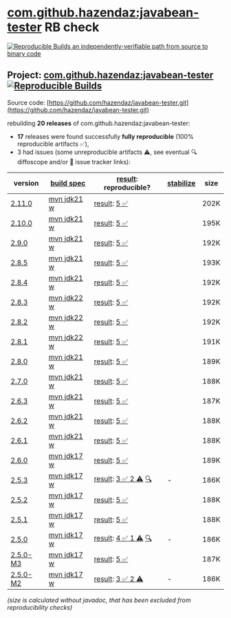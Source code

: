[com.github.hazendaz:javabean-tester](https://central.sonatype.com/artifact/com.github.hazendaz/javabean-tester/versions) RB check
=======

[![Reproducible Builds](https://reproducible-builds.org/images/logos/rb.svg) an independently-verifiable path from source to binary code](https://reproducible-builds.org/)

## Project: [com.github.hazendaz:javabean-tester](https://central.sonatype.com/artifact/com.github.hazendaz/javabean-tester/versions) [![Reproducible Builds](https://img.shields.io/endpoint?url=https://raw.githubusercontent.com/jvm-repo-rebuild/reproducible-central/master/content/com/github/hazendaz/javabean-tester/badge.json)](https://github.com/jvm-repo-rebuild/reproducible-central/blob/master/content/com/github/hazendaz/javabean-tester/README.md)

Source code: [https://github.com/hazendaz/javabean-tester.git](https://github.com/hazendaz/javabean-tester.git)

rebuilding **20 releases** of com.github.hazendaz:javabean-tester:
- **17** releases were found successfully **fully reproducible** (100% reproducible artifacts :white_check_mark:),
- 3 had issues (some unreproducible artifacts :warning:, see eventual :mag: diffoscope and/or :memo: issue tracker links):

| version | [build spec](/BUILDSPEC.md) | [result](https://reproducible-builds.org/docs/jvm/): reproducible? | [stabilize](https://github.com/google/oss-rebuild/blob/main/cmd/stabilize/README.md) | size |
| -- | --------- | ------ | ------ | -- |
| [2.11.0](https://central.sonatype.com/artifact/com.github.hazendaz/javabean-tester/2.11.0/pom) | [mvn jdk21 w](javabean-tester-2.11.0.buildspec) | [result](javabean-tester-2.11.0.buildinfo): [5 :white_check_mark: ](javabean-tester-2.11.0.buildcompare) | | 202K |
| [2.10.0](https://central.sonatype.com/artifact/com.github.hazendaz/javabean-tester/2.10.0/pom) | [mvn jdk21 w](javabean-tester-2.10.0.buildspec) | [result](javabean-tester-2.10.0.buildinfo): [5 :white_check_mark: ](javabean-tester-2.10.0.buildcompare) | | 195K |
| [2.9.0](https://central.sonatype.com/artifact/com.github.hazendaz/javabean-tester/2.9.0/pom) | [mvn jdk21 w](javabean-tester-2.9.0.buildspec) | [result](javabean-tester-2.9.0.buildinfo): [5 :white_check_mark: ](javabean-tester-2.9.0.buildcompare) | | 192K |
| [2.8.5](https://central.sonatype.com/artifact/com.github.hazendaz/javabean-tester/2.8.5/pom) | [mvn jdk21 w](javabean-tester-2.8.5.buildspec) | [result](javabean-tester-2.8.5.buildinfo): [5 :white_check_mark: ](javabean-tester-2.8.5.buildcompare) | | 193K |
| [2.8.4](https://central.sonatype.com/artifact/com.github.hazendaz/javabean-tester/2.8.4/pom) | [mvn jdk21 w](javabean-tester-2.8.4.buildspec) | [result](javabean-tester-2.8.4.buildinfo): [5 :white_check_mark: ](javabean-tester-2.8.4.buildcompare) | | 192K |
| [2.8.3](https://central.sonatype.com/artifact/com.github.hazendaz/javabean-tester/2.8.3/pom) | [mvn jdk22 w](javabean-tester-2.8.3.buildspec) | [result](javabean-tester-2.8.3.buildinfo): [5 :white_check_mark: ](javabean-tester-2.8.3.buildcompare) | | 192K |
| [2.8.2](https://central.sonatype.com/artifact/com.github.hazendaz/javabean-tester/2.8.2/pom) | [mvn jdk22 w](javabean-tester-2.8.2.buildspec) | [result](javabean-tester-2.8.2.buildinfo): [5 :white_check_mark: ](javabean-tester-2.8.2.buildcompare) | | 192K |
| [2.8.1](https://central.sonatype.com/artifact/com.github.hazendaz/javabean-tester/2.8.1/pom) | [mvn jdk22 w](javabean-tester-2.8.1.buildspec) | [result](javabean-tester-2.8.1.buildinfo): [5 :white_check_mark: ](javabean-tester-2.8.1.buildcompare) | | 191K |
| [2.8.0](https://central.sonatype.com/artifact/com.github.hazendaz/javabean-tester/2.8.0/pom) | [mvn jdk21 w](javabean-tester-2.8.0.buildspec) | [result](javabean-tester-2.8.0.buildinfo): [5 :white_check_mark: ](javabean-tester-2.8.0.buildcompare) | | 189K |
| [2.7.0](https://central.sonatype.com/artifact/com.github.hazendaz/javabean-tester/2.7.0/pom) | [mvn jdk21 w](javabean-tester-2.7.0.buildspec) | [result](javabean-tester-2.7.0.buildinfo): [5 :white_check_mark: ](javabean-tester-2.7.0.buildcompare) | | 188K |
| [2.6.3](https://central.sonatype.com/artifact/com.github.hazendaz/javabean-tester/2.6.3/pom) | [mvn jdk21 w](javabean-tester-2.6.3.buildspec) | [result](javabean-tester-2.6.3.buildinfo): [5 :white_check_mark: ](javabean-tester-2.6.3.buildcompare) | | 187K |
| [2.6.2](https://central.sonatype.com/artifact/com.github.hazendaz/javabean-tester/2.6.2/pom) | [mvn jdk21 w](javabean-tester-2.6.2.buildspec) | [result](javabean-tester-2.6.2.buildinfo): [5 :white_check_mark: ](javabean-tester-2.6.2.buildcompare) | | 188K |
| [2.6.1](https://central.sonatype.com/artifact/com.github.hazendaz/javabean-tester/2.6.1/pom) | [mvn jdk21 w](javabean-tester-2.6.1.buildspec) | [result](javabean-tester-2.6.1.buildinfo): [5 :white_check_mark: ](javabean-tester-2.6.1.buildcompare) | | 188K |
| [2.6.0](https://central.sonatype.com/artifact/com.github.hazendaz/javabean-tester/2.6.0/pom) | [mvn jdk17 w](javabean-tester-2.6.0.buildspec) | [result](javabean-tester-2.6.0.buildinfo): [5 :white_check_mark: ](javabean-tester-2.6.0.buildcompare) | | 189K |
| [2.5.3](https://central.sonatype.com/artifact/com.github.hazendaz/javabean-tester/2.5.3/pom) | [mvn jdk17 w](javabean-tester-2.5.3.buildspec) | [result](javabean-tester-2.5.3.buildinfo): [3 :white_check_mark:  2 :warning:](javabean-tester-2.5.3.buildcompare) [:mag:](javabean-tester-2.5.3.diffoscope) | - | 186K |
| [2.5.2](https://central.sonatype.com/artifact/com.github.hazendaz/javabean-tester/2.5.2/pom) | [mvn jdk17 w](javabean-tester-2.5.2.buildspec) | [result](javabean-tester-2.5.2.buildinfo): [5 :white_check_mark: ](javabean-tester-2.5.2.buildcompare) | | 188K |
| [2.5.1](https://central.sonatype.com/artifact/com.github.hazendaz/javabean-tester/2.5.1/pom) | [mvn jdk17 w](javabean-tester-2.5.1.buildspec) | [result](javabean-tester-2.5.1.buildinfo): [5 :white_check_mark: ](javabean-tester-2.5.1.buildcompare) | | 188K |
| [2.5.0](https://central.sonatype.com/artifact/com.github.hazendaz/javabean-tester/2.5.0/pom) | [mvn jdk17 w](javabean-tester-2.5.0.buildspec) | [result](javabean-tester-2.5.0.buildinfo): [4 :white_check_mark:  1 :warning:](javabean-tester-2.5.0.buildcompare) [:mag:](javabean-tester-2.5.0.diffoscope) | - | 186K |
| [2.5.0-M3](https://central.sonatype.com/artifact/com.github.hazendaz/javabean-tester/2.5.0-M3/pom) | [mvn jdk17 w](javabean-tester-2.5.0-M3.buildspec) | [result](javabean-tester-2.5.0-M3.buildinfo): [5 :white_check_mark: ](javabean-tester-2.5.0-M3.buildcompare) | | 187K |
| [2.5.0-M2](https://central.sonatype.com/artifact/com.github.hazendaz/javabean-tester/2.5.0-M2/pom) | [mvn jdk17 w](javabean-tester-2.5.0-M2.buildspec) | [result](javabean-tester-2.5.0-M2.buildinfo): [3 :white_check_mark:  2 :warning:](javabean-tester-2.5.0-M2.buildcompare) | - | 186K |

<i>(size is calculated without javadoc, that has been excluded from reproducibility checks)</i>
